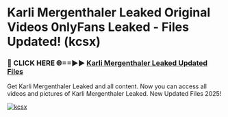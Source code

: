 # Karli Mergenthaler Leaked Original Videos 0nlyFans Leaked - Files Updated! (kcsx)

<h3>🔴 CLICK HERE 🌐==►► <a href="https://tinyurl.com/2jnfzry5" rel="nofollow">Karli Mergenthaler Leaked Updated Files</a></h3>

Get Karli Mergenthaler Leaked and all content. Now you can access all videos and pictures of Karli Mergenthaler Leaked. New Updated Files 2025!

[![kcsx](https://i.imgur.com/GyGTBgg.gif)](https://tinyurl.com/2jnfzry5)
